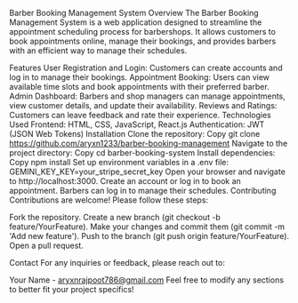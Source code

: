 Barber Booking Management System
Overview
The Barber Booking Management System is a web application designed to streamline the appointment scheduling process for barbershops. It allows customers to book appointments online, manage their bookings, and provides barbers with an efficient way to manage their schedules.

Features
User Registration and Login: Customers can create accounts and log in to manage their bookings.
Appointment Booking: Users can view available time slots and book appointments with their preferred barber.
Admin Dashboard: Barbers and shop managers can manage appointments, view customer details, and update their availability.
Reviews and Ratings: Customers can leave feedback and rate their experience.
Technologies Used
Frontend: HTML, CSS, JavaScript, React.js
Authentication: JWT (JSON Web Tokens)
Installation
Clone the repository:
Copy
git clone https://github.com/aryxn1233/barber-booking-management
Navigate to the project directory:
Copy
cd barber-booking-system
Install dependencies:
Copy
npm install
Set up environment variables in a .env file:
GEMINI_KEY_KEY=your_stripe_secret_key
Open your browser and navigate to http://localhost:3000.
Create an account or log in to book an appointment.
Barbers can log in to manage their schedules.
Contributing
Contributions are welcome! Please follow these steps:

Fork the repository.
Create a new branch (git checkout -b feature/YourFeature).
Make your changes and commit them (git commit -m 'Add new feature').
Push to the branch (git push origin feature/YourFeature).
Open a pull request.


Contact
For any inquiries or feedback, please reach out to:

Your Name - aryxnrajpoot786@gmail.com
Feel free to modify any sections to better fit your project specifics!
